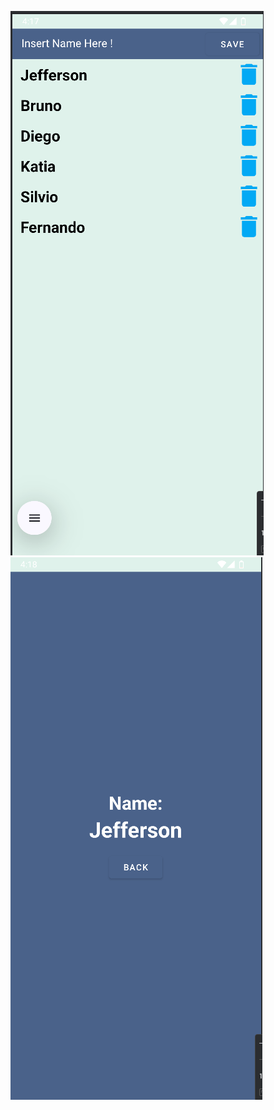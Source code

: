 ![image](https://github.com/jefdevv/AgendaV3/blob/master/1.png)
![image](https://github.com/jefdevv/AgendaV3/blob/master/2.png)
